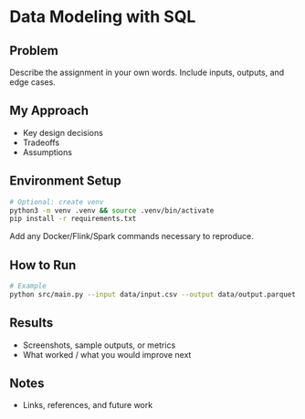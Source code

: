 # Data Modeling with SQL

## Problem
Describe the assignment in your own words. Include inputs, outputs, and edge cases.

## My Approach
- Key design decisions
- Tradeoffs
- Assumptions

## Environment Setup
```bash
# Optional: create venv
python3 -m venv .venv && source .venv/bin/activate
pip install -r requirements.txt
```
Add any Docker/Flink/Spark commands necessary to reproduce.

## How to Run
```bash
# Example
python src/main.py --input data/input.csv --output data/output.parquet
```

## Results
- Screenshots, sample outputs, or metrics
- What worked / what you would improve next

## Notes
- Links, references, and future work
